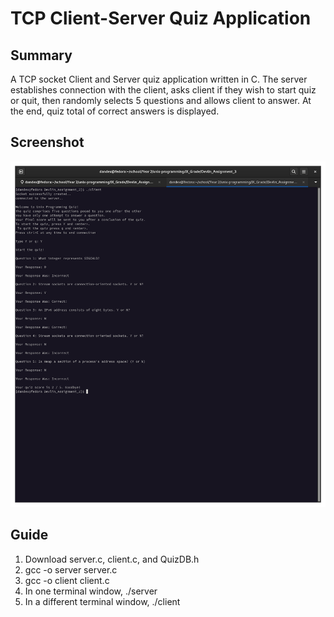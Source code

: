 # TCP Client-Server Quiz Application


<h2>Summary</h2>
A TCP socket Client and Server quiz application written in C. The server establishes connection with the client, asks client if they wish to start quiz or quit, then randomly selects 5 questions and allows client to answer. At the end, quiz total of correct answers is displayed. 
<h2>Screenshot</h2>

![Screenshot](Screenshot.png)

<h2>Guide</h2>
  <ol>
    <li>Download server.c, client.c, and QuizDB.h</li>
    <li>gcc -o server server.c</li>
    <li>gcc -o client client.c</li>
    <li>In one terminal window, ./server</li>
    <li>In a different terminal window, ./client</li>
  <ol>

